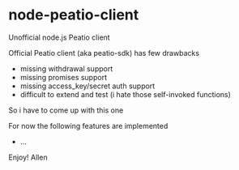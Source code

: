 # node-peatio-client
Unofficial node.js Peatio client

Official Peatio client (aka peatio-sdk) has few drawbacks
- missing withdrawal support
- missing promises support
- missing access_key/secret auth support
- difficult to extend and test (i hate those self-invoked functions)

So i have to come up with this one

For now the following features are implemented
- ...

Enjoy! Allen